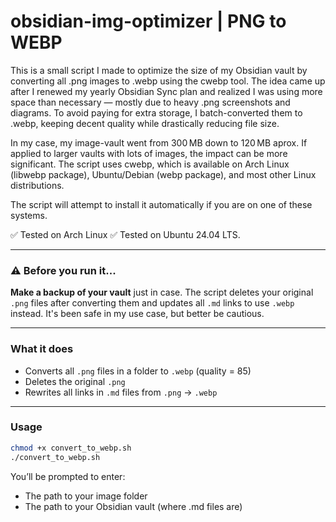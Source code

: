 # obsidian-img-optimizer | PNG to WEBP

This is a small script I made to optimize the size of my Obsidian vault by converting all .png images to .webp using the cwebp tool. The idea came up after I renewed my yearly Obsidian Sync plan and realized I was using more space than necessary — mostly due to heavy .png screenshots and diagrams. To avoid paying for extra storage, I batch-converted them to .webp, keeping decent quality while drastically reducing file size.

In my case, my image-vault went from 300 MB down to 120 MB aprox. If applied to larger vaults with lots of images, the impact can be more significant.
The script uses cwebp, which is available on Arch Linux (libwebp package), Ubuntu/Debian (webp package), and most other Linux distributions. 

The script will attempt to install it automatically if you are on one of these systems.

✅ Tested on Arch Linux
✅ Tested on Ubuntu 24.04 LTS.

---

### ⚠️ Before you run it...

**Make a backup of your vault** just in case. The script deletes your original `.png` files after converting them and updates all `.md` links to use `.webp` instead. It's been safe in my use case, but better be cautious.

---

### What it does

- Converts all `.png` files in a folder to `.webp` (quality = 85)
- Deletes the original `.png`
- Rewrites all links in `.md` files from `.png` → `.webp`

---

### Usage

```bash
chmod +x convert_to_webp.sh
./convert_to_webp.sh
```

You’ll be prompted to enter:

- The path to your image folder
- The path to your Obsidian vault (where .md files are)
